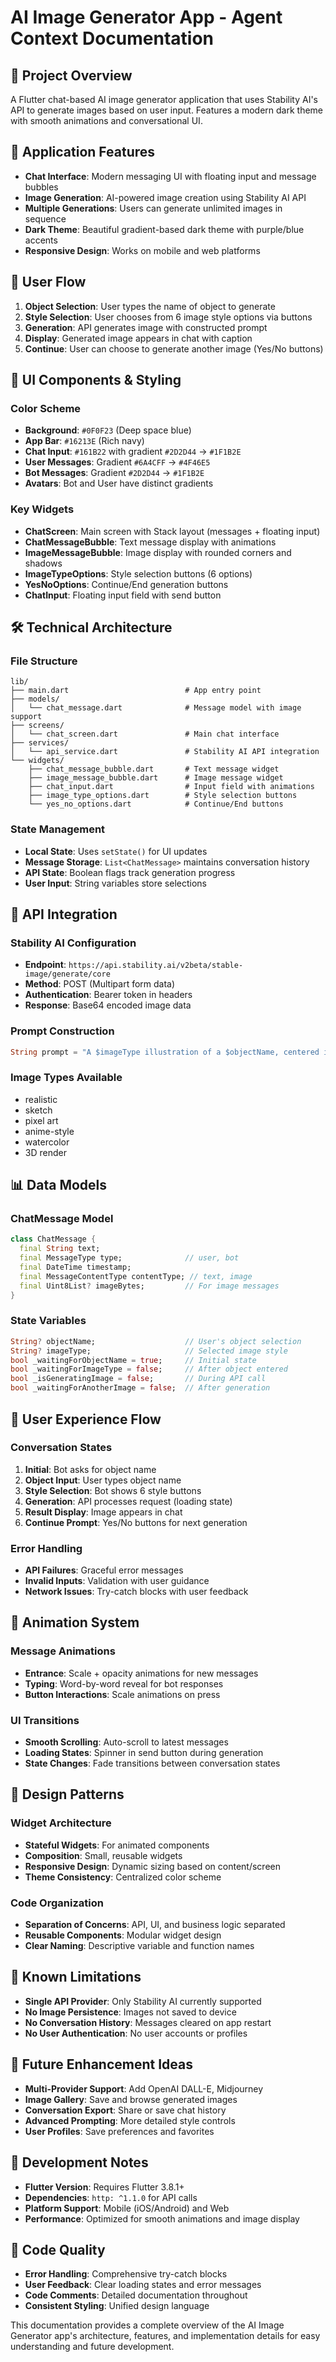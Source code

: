# AI Image Generator App - Agent Context Documentation

## 🚀 **Project Overview**
A Flutter chat-based AI image generator application that uses Stability AI's API to generate images based on user input. Features a modern dark theme with smooth animations and conversational UI.

## 📱 **Application Features**
- **Chat Interface**: Modern messaging UI with floating input and message bubbles
- **Image Generation**: AI-powered image creation using Stability AI API
- **Multiple Generations**: Users can generate unlimited images in sequence
- **Dark Theme**: Beautiful gradient-based dark theme with purple/blue accents
- **Responsive Design**: Works on mobile and web platforms

## 🔄 **User Flow**
1. **Object Selection**: User types the name of object to generate
2. **Style Selection**: User chooses from 6 image style options via buttons
3. **Generation**: API generates image with constructed prompt
4. **Display**: Generated image appears in chat with caption
5. **Continue**: User can choose to generate another image (Yes/No buttons)

## 🎨 **UI Components & Styling**

### **Color Scheme**
- **Background**: `#0F0F23` (Deep space blue)
- **App Bar**: `#16213E` (Rich navy)
- **Chat Input**: `#161B22` with gradient `#2D2D44` → `#1F1B2E`
- **User Messages**: Gradient `#6A4CFF` → `#4F46E5`
- **Bot Messages**: Gradient `#2D2D44` → `#1F1B2E`
- **Avatars**: Bot and User have distinct gradients

### **Key Widgets**
- **ChatScreen**: Main screen with Stack layout (messages + floating input)
- **ChatMessageBubble**: Text message display with animations
- **ImageMessageBubble**: Image display with rounded corners and shadows
- **ImageTypeOptions**: Style selection buttons (6 options)
- **YesNoOptions**: Continue/End generation buttons
- **ChatInput**: Floating input field with send button

## 🛠 **Technical Architecture**

### **File Structure**
```
lib/
├── main.dart                          # App entry point
├── models/
│   └── chat_message.dart              # Message model with image support
├── screens/
│   └── chat_screen.dart               # Main chat interface
├── services/
│   └── api_service.dart               # Stability AI API integration
└── widgets/
    ├── chat_message_bubble.dart       # Text message widget
    ├── image_message_bubble.dart      # Image message widget
    ├── chat_input.dart                # Input field with animations
    ├── image_type_options.dart        # Style selection buttons
    └── yes_no_options.dart            # Continue/End buttons
```

### **State Management**
- **Local State**: Uses `setState()` for UI updates
- **Message Storage**: `List<ChatMessage>` maintains conversation history
- **API State**: Boolean flags track generation progress
- **User Input**: String variables store selections

## 🔧 **API Integration**

### **Stability AI Configuration**
- **Endpoint**: `https://api.stability.ai/v2beta/stable-image/generate/core`
- **Method**: POST (Multipart form data)
- **Authentication**: Bearer token in headers
- **Response**: Base64 encoded image data

### **Prompt Construction**
```dart
String prompt = "A $imageType illustration of a $objectName, centered in frame, high detail, studio lighting, minimal background";
```

### **Image Types Available**
- realistic
- sketch
- pixel art
- anime-style
- watercolor
- 3D render

## 📊 **Data Models**

### **ChatMessage Model**
```dart
class ChatMessage {
  final String text;
  final MessageType type;              // user, bot
  final DateTime timestamp;
  final MessageContentType contentType; // text, image
  final Uint8List? imageBytes;         // For image messages
}
```

### **State Variables**
```dart
String? objectName;                    // User's object selection
String? imageType;                     // Selected image style
bool _waitingForObjectName = true;     // Initial state
bool _waitingForImageType = false;     // After object entered
bool _isGeneratingImage = false;       // During API call
bool _waitingForAnotherImage = false;  // After generation
```

## 🎯 **User Experience Flow**

### **Conversation States**
1. **Initial**: Bot asks for object name
2. **Object Input**: User types object name
3. **Style Selection**: Bot shows 6 style buttons
4. **Generation**: API processes request (loading state)
5. **Result Display**: Image appears in chat
6. **Continue Prompt**: Yes/No buttons for next generation

### **Error Handling**
- **API Failures**: Graceful error messages
- **Invalid Inputs**: Validation with user guidance
- **Network Issues**: Try-catch blocks with user feedback

## 🔄 **Animation System**

### **Message Animations**
- **Entrance**: Scale + opacity animations for new messages
- **Typing**: Word-by-word reveal for bot responses
- **Button Interactions**: Scale animations on press

### **UI Transitions**
- **Smooth Scrolling**: Auto-scroll to latest messages
- **Loading States**: Spinner in send button during generation
- **State Changes**: Fade transitions between conversation states

## 🎨 **Design Patterns**

### **Widget Architecture**
- **Stateful Widgets**: For animated components
- **Composition**: Small, reusable widgets
- **Responsive Design**: Dynamic sizing based on content/screen
- **Theme Consistency**: Centralized color scheme

### **Code Organization**
- **Separation of Concerns**: API, UI, and business logic separated
- **Reusable Components**: Modular widget design
- **Clear Naming**: Descriptive variable and function names

## 🐛 **Known Limitations**
- **Single API Provider**: Only Stability AI currently supported
- **No Image Persistence**: Images not saved to device
- **No Conversation History**: Messages cleared on app restart
- **No User Authentication**: No user accounts or profiles

## 🚀 **Future Enhancement Ideas**
- **Multi-Provider Support**: Add OpenAI DALL-E, Midjourney
- **Image Gallery**: Save and browse generated images
- **Conversation Export**: Share or save chat history
- **Advanced Prompting**: More detailed style controls
- **User Profiles**: Save preferences and favorites

## 🔧 **Development Notes**
- **Flutter Version**: Requires Flutter 3.8.1+
- **Dependencies**: `http: ^1.1.0` for API calls
- **Platform Support**: Mobile (iOS/Android) and Web
- **Performance**: Optimized for smooth animations and image display

## 📝 **Code Quality**
- **Error Handling**: Comprehensive try-catch blocks
- **User Feedback**: Clear loading states and error messages
- **Code Comments**: Detailed documentation throughout
- **Consistent Styling**: Unified design language

This documentation provides a complete overview of the AI Image Generator app's architecture, features, and implementation details for easy understanding and future development.
